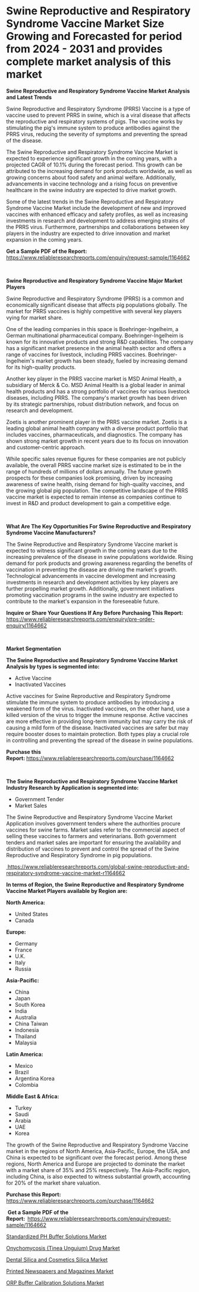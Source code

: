 <p><h1>Swine Reproductive and Respiratory Syndrome Vaccine Market Size Growing and Forecasted for period from 2024 - 2031 and provides complete market analysis of this market</h1></p><p><strong>Swine Reproductive and Respiratory Syndrome Vaccine Market Analysis and Latest Trends</strong></p>
<p><p>Swine Reproductive and Respiratory Syndrome (PRRS) Vaccine is a type of vaccine used to prevent PRRS in swine, which is a viral disease that affects the reproductive and respiratory systems of pigs. The vaccine works by stimulating the pig's immune system to produce antibodies against the PRRS virus, reducing the severity of symptoms and preventing the spread of the disease.</p><p>The Swine Reproductive and Respiratory Syndrome Vaccine Market is expected to experience significant growth in the coming years, with a projected CAGR of 10.1% during the forecast period. This growth can be attributed to the increasing demand for pork products worldwide, as well as growing concerns about food safety and animal welfare. Additionally, advancements in vaccine technology and a rising focus on preventive healthcare in the swine industry are expected to drive market growth.</p><p>Some of the latest trends in the Swine Reproductive and Respiratory Syndrome Vaccine Market include the development of new and improved vaccines with enhanced efficacy and safety profiles, as well as increasing investments in research and development to address emerging strains of the PRRS virus. Furthermore, partnerships and collaborations between key players in the industry are expected to drive innovation and market expansion in the coming years.</p></p>
<p><strong>Get a Sample PDF of the Report:&nbsp;</strong> <a href="https://www.reliableresearchreports.com/enquiry/request-sample/1164662">https://www.reliableresearchreports.com/enquiry/request-sample/1164662</a></p>
<p>&nbsp;</p>
<p><strong>Swine Reproductive and Respiratory Syndrome Vaccine Major Market Players</strong></p>
<p><p>Swine Reproductive and Respiratory Syndrome (PRRS) is a common and economically significant disease that affects pig populations globally. The market for PRRS vaccines is highly competitive with several key players vying for market share. </p><p>One of the leading companies in this space is Boehringer-Ingelheim, a German multinational pharmaceutical company. Boehringer-Ingelheim is known for its innovative products and strong R&D capabilities. The company has a significant market presence in the animal health sector and offers a range of vaccines for livestock, including PRRS vaccines. Boehringer-Ingelheim's market growth has been steady, fueled by increasing demand for its high-quality products.</p><p>Another key player in the PRRS vaccine market is MSD Animal Health, a subsidiary of Merck & Co. MSD Animal Health is a global leader in animal health products and has a strong portfolio of vaccines for various livestock diseases, including PRRS. The company's market growth has been driven by its strategic partnerships, robust distribution network, and focus on research and development.</p><p>Zoetis is another prominent player in the PRRS vaccine market. Zoetis is a leading global animal health company with a diverse product portfolio that includes vaccines, pharmaceuticals, and diagnostics. The company has shown strong market growth in recent years due to its focus on innovation and customer-centric approach.</p><p>While specific sales revenue figures for these companies are not publicly available, the overall PRRS vaccine market size is estimated to be in the range of hundreds of millions of dollars annually. The future growth prospects for these companies look promising, driven by increasing awareness of swine health, rising demand for high-quality vaccines, and the growing global pig population. The competitive landscape of the PRRS vaccine market is expected to remain intense as companies continue to invest in R&D and product development to gain a competitive edge.</p></p>
<p>&nbsp;</p>
<p><strong>What Are The Key Opportunities For Swine Reproductive and Respiratory Syndrome Vaccine Manufacturers?</strong></p>
<p><p>The Swine Reproductive and Respiratory Syndrome Vaccine market is expected to witness significant growth in the coming years due to the increasing prevalence of the disease in swine populations worldwide. Rising demand for pork products and growing awareness regarding the benefits of vaccination in preventing the disease are driving the market's growth. Technological advancements in vaccine development and increasing investments in research and development activities by key players are further propelling market growth. Additionally, government initiatives promoting vaccination programs in the swine industry are expected to contribute to the market's expansion in the foreseeable future.</p></p>
<p><strong>Inquire or Share Your Questions If Any Before Purchasing This Report:</strong> <a href="https://www.reliableresearchreports.com/enquiry/pre-order-enquiry/1164662">https://www.reliableresearchreports.com/enquiry/pre-order-enquiry/1164662</a></p>
<p>&nbsp;</p>
<p><strong>Market Segmentation</strong></p>
<p><strong>The Swine Reproductive and Respiratory Syndrome Vaccine Market Analysis by types is segmented into:</strong></p>
<p><ul><li>Active Vaccine</li><li>Inactivated Vaccines</li></ul></p>
<p><p>Active vaccines for Swine Reproductive and Respiratory Syndrome stimulate the immune system to produce antibodies by introducing a weakened form of the virus. Inactivated vaccines, on the other hand, use a killed version of the virus to trigger the immune response. Active vaccines are more effective in providing long-term immunity but may carry the risk of causing a mild form of the disease. Inactivated vaccines are safer but may require booster doses to maintain protection. Both types play a crucial role in controlling and preventing the spread of the disease in swine populations.</p></p>
<p><strong>Purchase this Report:&nbsp;</strong><a href="https://www.reliableresearchreports.com/purchase/1164662">https://www.reliableresearchreports.com/purchase/1164662</a></p>
<p>&nbsp;</p>
<p><strong>The Swine Reproductive and Respiratory Syndrome Vaccine Market Industry Research by Application is segmented into:</strong></p>
<p><ul><li>Government Tender</li><li>Market Sales</li></ul></p>
<p><p>The Swine Reproductive and Respiratory Syndrome Vaccine Market Application involves government tenders where the authorities procure vaccines for swine farms. Market sales refer to the commercial aspect of selling these vaccines to farmers and veterinarians. Both government tenders and market sales are important for ensuring the availability and distribution of vaccines to prevent and control the spread of the Swine Reproductive and Respiratory Syndrome in pig populations.</p></p>
<p><a href="https://www.reliableresearchreports.com/global-swine-reproductive-and-respiratory-syndrome-vaccine-market-r1164662">&nbsp;https://www.reliableresearchreports.com/global-swine-reproductive-and-respiratory-syndrome-vaccine-market-r1164662</a></p>
<p><strong>In terms of Region, the Swine Reproductive and Respiratory Syndrome Vaccine Market Players available by Region are:</strong></p>
<p>
    <p> <strong> North America: </strong>
        <ul>
            <li>United States</li>
            <li>Canada</li>
        </ul>
        </p> 
    <p> <strong> Europe: </strong>
        <ul>
            <li>Germany</li>
            <li>France</li>
            <li>U.K.</li>
            <li>Italy</li>
            <li>Russia</li>
        </ul>
        </p> 
    <p> <strong> Asia-Pacific: </strong>
        <ul>
            <li>China</li>
            <li>Japan</li>
            <li>South Korea</li>
            <li>India</li>
            <li>Australia</li>
            <li>China Taiwan</li>
            <li>Indonesia</li>
            <li>Thailand</li>
            <li>Malaysia</li>
        </ul>
        </p> 
    <p> <strong> Latin America: </strong>
        <ul>
            <li>Mexico</li>
            <li>Brazil</li>
            <li>Argentina Korea</li>
            <li>Colombia</li>
        </ul>
        </p> 
    <p> <strong> Middle East & Africa: </strong>
        <ul>
            <li>Turkey</li>
            <li>Saudi</li>
            <li>Arabia</li>
            <li>UAE</li>
            <li>Korea</li>
        </ul>
    </p>
    </p>
<p><p>The growth of the Swine Reproductive and Respiratory Syndrome Vaccine market in the regions of North America, Asia-Pacific, Europe, the USA, and China is expected to be significant over the forecast period. Among these regions, North America and Europe are projected to dominate the market with a market share of 35% and 25% respectively. The Asia-Pacific region, including China, is also expected to witness substantial growth, accounting for 20% of the market share valuation.</p></p>
<p><strong>Purchase this Report: </strong><a href="https://www.reliableresearchreports.com/purchase/1164662">https://www.reliableresearchreports.com/purchase/1164662</a></p>
<p>&nbsp;<strong>Get a Sample PDF of the Report:&nbsp;&nbsp;</strong><a href="https://www.reliableresearchreports.com/enquiry/request-sample/1164662">https://www.reliableresearchreports.com/enquiry/request-sample/1164662</a></p>
<p><strong></strong></p>
<p><p><a href="https://issuu.com/reportprime-2/docs/standardized-ph-buffer-solutions-market-size-2030.">Standardized PH Buffer Solutions Market</a></p><p><a href="https://github.com/Sarissaschmalingtr6fz2739/Market-Research-Report-List-2/blob/main/onychomycosis-tinea-unguium-drug-market.md">Onychomycosis (Tinea Unguium) Drug Market</a></p><p><a href="https://www.linkedin.com/pulse/dental-silica-cosmetics-market-size-global-industry-overview-ay4ce">Dental Silica and Cosmetics Silica Market</a></p><p><a href="https://www.linkedin.com/pulse/printed-newspapers-magazines-market-size-trends-complete-wxpfe">Printed Newspapers and Magazines Market</a></p><p><a href="https://issuu.com/reportprime-2/docs/orp-buffer-calibration-solutions-market-size-2030.">ORP Buffer Calibration Solutions Market</a></p></p>